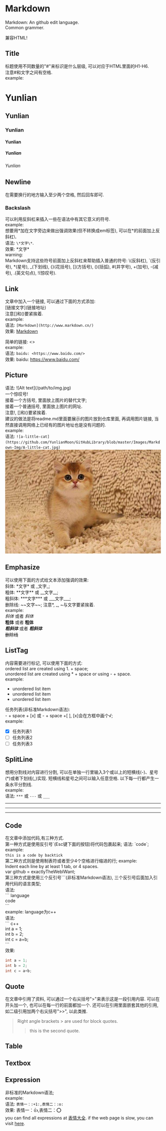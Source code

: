 # Markdown

Markdown: An github edit language.  
Common grammer. 

兼容HTML!  

## Title
标题使用不同数量的"#"来标识是什么层级, 可以对应于HTML里面的H1-H6.  
注意#和文字之间有空格.  
example:  
# Yunlian
## Yunlian
### Yunlian
#### Yunlian
##### Yunlian
###### Yunlian

## Newline
在需要换行的地方输入至少两个空格, 然后回车即可. 

### Backslash
可以利用反斜杠来插入一些在语法中有其它意义的符号.  
example:  
想要用\*加在文字旁边来做出强调效果(但不转换成em标签), 可以在\*的前面加上反斜杠\\.  
语法: `\*文字\*`.    
效果: \*文字\*  
warning:  
Markdown支持这些符号前面加上反斜杠来帮助插入普通的符号: \\(反斜杠), \`(反引号), \*(星号), \_(下划线), \{}(花括号), \[](方括号), \()(括弧), \#(井字号), \+(加号), \-(减号), \.(英文句点), \!(惊叹号).

## Link
文章中加入一个链接, 可以通过下面的方式添加:  
\[链接文字](链接地址)  
注意\[]和()要紧挨着.  
example:  
语法: `[Markdown](http://www.markdown.cn/)`  
效果: [Markdown](http://www.markdown.cn/)  
  
简单的链接: <>  
example:  
语法: `baidu: <https://www.baidu.com/>`  
效果: baidu: <https://www.baidu.com/>

## Picture
语法:  !\[Alt text](/path/to/img.jpg)  
一个惊叹号!  
接着一个方括号, 里面放上图片的替代文字;  
接着一个普通括号, 里面放上图片的网址.  
注意!, \[]和()要紧挨着.  
建议的做法是将readme.md里面要展示的图片放到仓库里面, 再调用图片链接, 当然直接调用网络上已经有的图片地址也是没有问题的.  
example:  
语法: `![a-little-cat](https://github.com/YunlianMoon/GitHubLibrary/blob/master/Images/Markdown-Img/A-little-cat.jpg)`  
![a-little-cat](https://github.com/YunlianMoon/GitHubLibrary/blob/master/Images/Markdown-Img/A-little-cat.jpg)   

## Emphasize
可以使用下面的方式给文本添加强调的效果:  
斜体: \*文字\* 或 \_文字\_;  
粗体: \*\*文字\*\* 或 \_\_文字\_\_;  
粗斜体: \*\*\*文字\*\*\* 或 \_\_\_文字\_\_\_;  
删除线: \~\~文字\~\~;
注意\*, \_, \~与文字要紧挨着.  
example:  
*斜体* 或者 _斜体_  
**粗体** 或者 __粗体__  
***粗斜体*** 或者 ___粗斜体___  
~~删除线~~  

## ListTag
内容需要进行标记, 可以使用下面的方式:  
ordered list are created using 1. + space;  
unordered list are created using * + space or using - + space.  
example:  
- unordered list item
- unordered list item
- unordered list item  
  
任务列表(非标准Markdown语法):  
\- + space + \[x] 或 \- + space +\[ ], \[x]会在方框中画个√;  
example:  
- [x] 任务列表1
- [ ] 任务列表2
- [ ] 任务列表3  

## SplitLine
想用分割线对内容进行分割, 可以在单独一行里输入3个或以上的短横线(-)、星号(\*)或者下划线(\_)实现. 短横线和星号之间可以输入任意空格. 以下每一行都产生一条水平分割线.  
example:  
语法: `***` 或 `---` 或 `___`
***
---
___

## Code
在文章中添加代码,有三种方式.  
第一种方式是使用反引号\`(Esc键下面的按钮)将代码包裹起来;
语法: \`code\`;  
example:  
`this is a code by backtick`  
第二种方式则是使用制表符或者至少4个空格进行缩进的行;
example:  
    Indent each line by at least 1 tab, or 4 spaces.  
    var github = exactlyTheWebIWant;  
第三种方式是使用三个反引号\`\`\`(非标准Markdown语法), 三个反引号后面加入引用代码的语言类型;  
语法:  
\`\`\` language  
code  
\`\`\`  
example: language为c++  
语法:  
\`\`\` c++  
int a = 1;  
int b = 2;  
int c = a+b;  
\`\`\`  
效果:  
``` c++
int a = 1;
int b = 2;
int c = a+b;
```

## Quote
在文章中引用了资料, 可以通过一个右尖括号">"来表示这是一段引用内容. 可以在开头加一个, 也可以在每一行的前面都加一个. 还可以在引用里面嵌套其他的引用, 如二级引用加两个右尖括号">>", 以此类推.  
> Right angle brackets &gt; are used for block quotes.  
>> this is the second quote.  

## Table


## Textbox

## Expression
非标准的Markdown语法;  
example:  
语法: `表情一：:+1:,表情二：:o:`  
效果: 表情一：:+1:,表情二：:o:  
you can find all expressions at [表情大全](https://www.webpagefx.com/tools/emoji-cheat-sheet/). if the web page is slow, you can visit [here](https://github.com/YunlianMoon/GitHubLibrary/blob/master/MarkdownExpression.md).  
